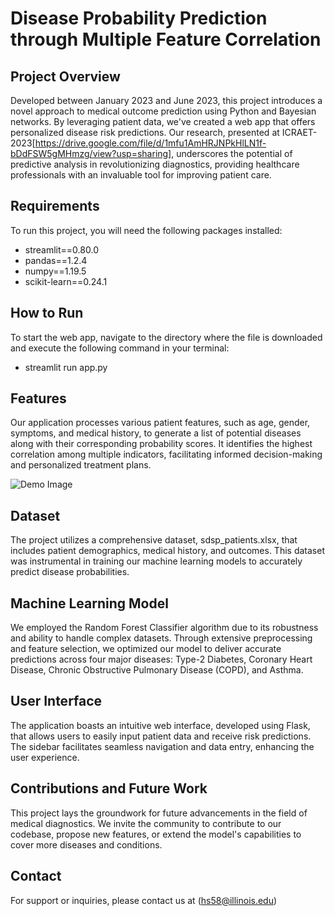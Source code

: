 # Disease Probability Prediction through Multiple Feature Correlation

## Project Overview

Developed between January 2023 and June 2023, this project introduces a novel approach to medical outcome prediction using Python and Bayesian networks. By leveraging patient data, we've created a web app that offers personalized disease risk predictions. Our research, presented at ICRAET-2023[https://drive.google.com/file/d/1mfu1AmHRJNPkHlLN1f-bDdFSW5gMHmzg/view?usp=sharing], underscores the potential of predictive analysis in revolutionizing diagnostics, providing healthcare professionals with an invaluable tool for improving patient care.

## Requirements

To run this project, you will need the following packages installed:

- streamlit==0.80.0
- pandas==1.2.4
- numpy==1.19.5
- scikit-learn==0.24.1

## How to Run

To start the web app, navigate to the directory where the file is downloaded and execute the following command in your terminal:
- streamlit run app.py

## Features

Our application processes various patient features, such as age, gender, symptoms, and medical history, to generate a list of potential diseases along with their corresponding probability scores. It identifies the highest correlation among multiple indicators, facilitating informed decision-making and personalized treatment plans.

![Demo Image](demo/demo.gif)

## Dataset

The project utilizes a comprehensive dataset, sdsp_patients.xlsx, that includes patient demographics, medical history, and outcomes. This dataset was instrumental in training our machine learning models to accurately predict disease probabilities.

## Machine Learning Model

We employed the Random Forest Classifier algorithm due to its robustness and ability to handle complex datasets. Through extensive preprocessing and feature selection, we optimized our model to deliver accurate predictions across four major diseases: Type-2 Diabetes, Coronary Heart Disease, Chronic Obstructive Pulmonary Disease (COPD), and Asthma.

## User Interface

The application boasts an intuitive web interface, developed using Flask, that allows users to easily input patient data and receive risk predictions. The sidebar facilitates seamless navigation and data entry, enhancing the user experience.

## Contributions and Future Work

This project lays the groundwork for future advancements in the field of medical diagnostics. We invite the community to contribute to our codebase, propose new features, or extend the model's capabilities to cover more diseases and conditions.

## Contact

For support or inquiries, please contact us at (hs58@illinois.edu)
